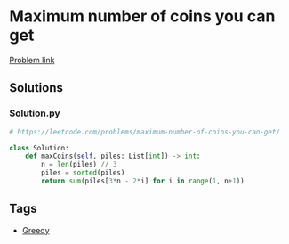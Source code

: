# Maximum number of coins you can get

[Problem link](https://leetcode.com/problems/maximum-number-of-coins-you-can-get/)

## Solutions


### Solution.py
```py
# https://leetcode.com/problems/maximum-number-of-coins-you-can-get/

class Solution:
    def maxCoins(self, piles: List[int]) -> int:
        n = len(piles) // 3
        piles = sorted(piles)
        return sum(piles[3*n - 2*i] for i in range(1, n+1))
```
## Tags

* [Greedy](/README.md#Greedy)
